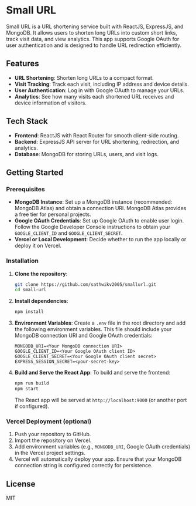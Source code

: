 # Small URL

Small URL is a URL shortening service built with ReactJS, ExpressJS, and MongoDB. It allows users to shorten long URLs into custom short links, track visit data, and view analytics. This app supports Google OAuth for user authentication and is designed to handle URL redirection efficiently.

## Features

- **URL Shortening**: Shorten long URLs to a compact format.
- **Visit Tracking**: Track each visit, including IP address and device details.
- **User Authentication**: Log in with Google OAuth to manage your URLs.
- **Analytics**: See how many visits each shortened URL receives and device information of visitors.

## Tech Stack

- **Frontend**: ReactJS with React Router for smooth client-side routing.
- **Backend**: ExpressJS API server for URL shortening, redirection, and analytics.
- **Database**: MongoDB for storing URLs, users, and visit logs.

## Getting Started

### Prerequisites

- **MongoDB Instance**: Set up a MongoDB instance (recommended: MongoDB Atlas) and obtain a connection URI. MongoDB Atlas provides a free tier for personal projects.
- **Google OAuth Credentials**: Set up Google OAuth to enable user login. Follow the Google Developer Console instructions to obtain your `GOOGLE_CLIENT_ID` and `GOOGLE_CLIENT_SECRET`.
- **Vercel or Local Development**: Decide whether to run the app locally or deploy it on Vercel.

### Installation

1. **Clone the repository**:

   ```bash
   git clone https://github.com/sathwikv2005/smallurl.git
   cd small-url
   ```

2. **Install dependencies**:

   ```bash
   npm install
   ```

3. **Environment Variables**: Create a `.env` file in the root directory and add the following environment variables. This file should include your MongoDB connection URI and Google OAuth credentials:

   ```plaintext
   MONGODB_URI=<Your MongoDB connection URI>
   GOOGLE_CLIENT_ID=<Your Google OAuth client ID>
   GOOGLE_CLIENT_SECRET=<Your Google OAuth client secret>
   EXPRESS_SESSION_SECRET=<your-secret-key>
   ```

4. **Build and Serve the React App**: To build and serve the frontend:

   ```bash
   npm run build
   npm start
   ```

   The React app will be served at `http://localhost:9000` (or another port if configured).

### Vercel Deployment (optional)

1. Push your repository to GitHub.
2. Import the repository on Vercel.
3. Add environment variables (e.g., `MONGODB_URI`, Google OAuth credentials) in the Vercel project settings.
4. Vercel will automatically deploy your app. Ensure that your MongoDB connection string is configured correctly for persistence.

## License

MIT
